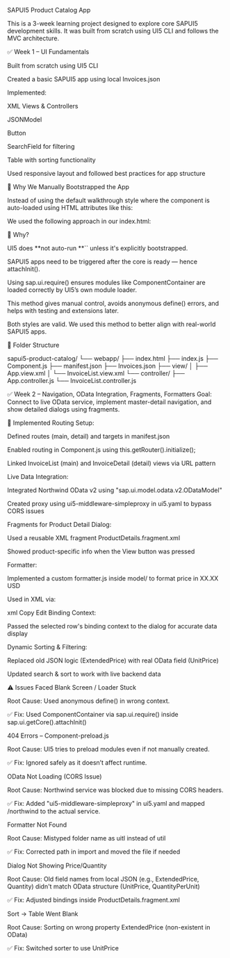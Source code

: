 SAPUI5 Product Catalog App

This is a 3-week learning project designed to explore core SAPUI5 development skills. It was built from scratch using UI5 CLI and follows the MVC architecture.

✅ Week 1 – UI Fundamentals

Built from scratch using UI5 CLI

Created a basic SAPUI5 app using local Invoices.json

Implemented:

XML Views & Controllers

JSONModel

Button

SearchField for filtering

Table with sorting functionality

Used responsive layout and followed best practices for app structure

🚀 Why We Manually Bootstrapped the App

Instead of using the default walkthrough style where the component is auto-loaded using HTML attributes like this:

<div data-sap-ui-component data-name="sap.ui.demo.walkthrough" ...></div>

We used the following approach in our index.html:

<script>
  sap.ui.getCore().attachInit(function () {
    sap.ui.require([
      "sap/ui/core/ComponentContainer"
    ], function (ComponentContainer) {
      new ComponentContainer({
        name: "sap.ui.demo.walkthrough",
        async: true
      }).placeAt("content");
    });
  });
</script>

🧠 Why?

UI5 does **not auto-run **`` unless it's explicitly bootstrapped.

SAPUI5 apps need to be triggered after the core is ready — hence attachInit().

Using sap.ui.require() ensures modules like ComponentContainer are loaded correctly by UI5’s own module loader.

This method gives manual control, avoids anonymous define() errors, and helps with testing and extensions later.

Both styles are valid. We used this method to better align with real-world SAPUI5 apps.

📁 Folder Structure

sapui5-product-catalog/
└── webapp/
    ├── index.html
    ├── index.js
    ├── Component.js
    ├── manifest.json
    ├── Invoices.json
    ├── view/
    │   ├── App.view.xml
    │   └── InvoiceList.view.xml
    └── controller/
        ├── App.controller.js
        └── InvoiceList.controller.js

✅ Week 2 – Navigation, OData Integration, Fragments, Formatters
Goal: Connect to live OData service, implement master-detail navigation, and show detailed dialogs using fragments.

🚀 Implemented
Routing Setup:

Defined routes (main, detail) and targets in manifest.json

Enabled routing in Component.js using this.getRouter().initialize();

Linked InvoiceList (main) and InvoiceDetail (detail) views via URL pattern

Live Data Integration:

Integrated Northwind OData v2 using "sap.ui.model.odata.v2.ODataModel"

Created proxy using ui5-middleware-simpleproxy in ui5.yaml to bypass CORS issues

Fragments for Product Detail Dialog:

Used a reusable XML fragment ProductDetails.fragment.xml

Showed product-specific info when the View button was pressed

Formatter:

Implemented a custom formatter.js inside model/ to format price in XX.XX USD

Used in XML via:

xml
Copy
Edit
<ObjectNumber number="{path: 'UnitPrice', formatter: '.formatter.formatCurrency'}" />
Binding Context:

Passed the selected row's binding context to the dialog for accurate data display

Dynamic Sorting & Filtering:

Replaced old JSON logic (ExtendedPrice) with real OData field (UnitPrice)

Updated search & sort to work with live backend data

⚠️ Issues Faced 
Blank Screen / Loader Stuck

Root Cause: Used anonymous define() in wrong context.

✅ Fix: Used ComponentContainer via sap.ui.require() inside sap.ui.getCore().attachInit()

404 Errors – Component-preload.js

Root Cause: UI5 tries to preload modules even if not manually created.

✅ Fix: Ignored safely as it doesn’t affect runtime.

OData Not Loading (CORS Issue)

Root Cause: Northwind service was blocked due to missing CORS headers.

✅ Fix: Added "ui5-middleware-simpleproxy" in ui5.yaml and mapped /northwind to the actual service.

Formatter Not Found

Root Cause: Mistyped folder name as uitl instead of util

✅ Fix: Corrected path in import and moved the file if needed

Dialog Not Showing Price/Quantity

Root Cause: Old field names from local JSON (e.g., ExtendedPrice, Quantity) didn't match OData structure (UnitPrice, QuantityPerUnit)

✅ Fix: Adjusted bindings inside ProductDetails.fragment.xml

Sort → Table Went Blank

Root Cause: Sorting on wrong property ExtendedPrice (non-existent in OData)

✅ Fix: Switched sorter to use UnitPrice

